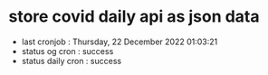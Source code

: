 # store covid daily api as json data

- last cronjob : Thursday, 22 December 2022 01:03:21
- status og cron : success
- status daily cron : success
      
      
